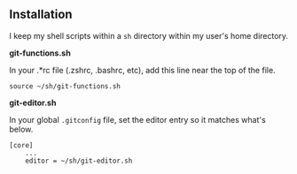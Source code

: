 ## Installation

I keep my shell scripts within a `sh` directory within my user's home directory.


**git-functions.sh**

In your .*rc file (.zshrc, .bashrc, etc), add this line near the top of the file.

```
source ~/sh/git-functions.sh
```

**git-editor.sh**

In your global `.gitconfig` file, set the editor entry so it matches what's below.

```
[core]
	...
	editor = ~/sh/git-editor.sh
```
